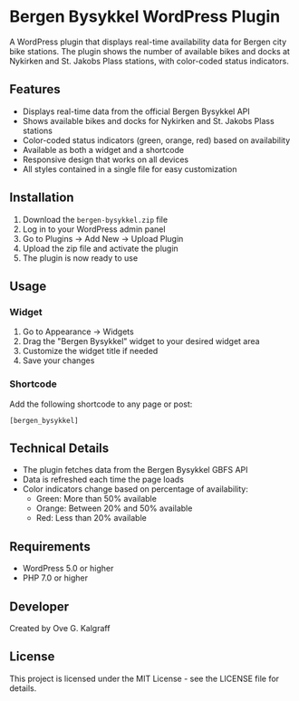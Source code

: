# Bergen Bysykkel WordPress Plugin

A WordPress plugin that displays real-time availability data for Bergen city bike stations. The plugin shows the number of available bikes and docks at Nykirken and St. Jakobs Plass stations, with color-coded status indicators.

## Features

- Displays real-time data from the official Bergen Bysykkel API
- Shows available bikes and docks for Nykirken and St. Jakobs Plass stations
- Color-coded status indicators (green, orange, red) based on availability
- Available as both a widget and a shortcode
- Responsive design that works on all devices
- All styles contained in a single file for easy customization

## Installation

1. Download the `bergen-bysykkel.zip` file
2. Log in to your WordPress admin panel
3. Go to Plugins → Add New → Upload Plugin
4. Upload the zip file and activate the plugin
5. The plugin is now ready to use

## Usage

### Widget

1. Go to Appearance → Widgets
2. Drag the "Bergen Bysykkel" widget to your desired widget area
3. Customize the widget title if needed
4. Save your changes

### Shortcode

Add the following shortcode to any page or post:

```
[bergen_bysykkel]
```

## Technical Details

- The plugin fetches data from the Bergen Bysykkel GBFS API
- Data is refreshed each time the page loads
- Color indicators change based on percentage of availability:
  - Green: More than 50% available
  - Orange: Between 20% and 50% available
  - Red: Less than 20% available

## Requirements

- WordPress 5.0 or higher
- PHP 7.0 or higher

## Developer

Created by Ove G. Kalgraff

## License

This project is licensed under the MIT License - see the LICENSE file for details.
